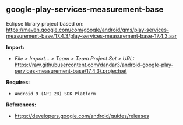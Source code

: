 ## google-play-services-measurement-base

Eclipse library project based on:<br/>
https://maven.google.com/com/google/android/gms/play-services-measurement-base/17.4.3/play-services-measurement-base-17.4.3.aar

**Import:**
- _File > Import... > Team > Team Project Set > URL:_<br/>
  https://raw.githubusercontent.com/dandar3/android-google-play-services-measurement-base/17.4.3/.projectset

**Requires:**
- `Android 9 (API 28) SDK Platform`

**References:**
- https://developers.google.com/android/guides/releases